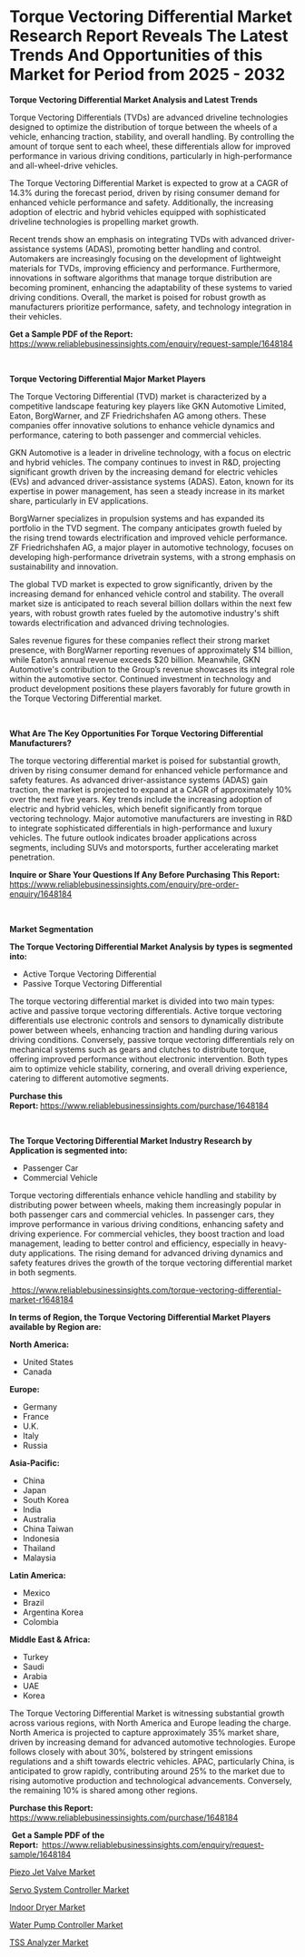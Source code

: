 <p><h1>Torque Vectoring Differential Market Research Report Reveals The Latest Trends And Opportunities of this Market for Period from 2025 - 2032</h1></p><p><strong>Torque Vectoring Differential Market Analysis and Latest Trends</strong></p>
<p><p>Torque Vectoring Differentials (TVDs) are advanced driveline technologies designed to optimize the distribution of torque between the wheels of a vehicle, enhancing traction, stability, and overall handling. By controlling the amount of torque sent to each wheel, these differentials allow for improved performance in various driving conditions, particularly in high-performance and all-wheel-drive vehicles.</p><p>The Torque Vectoring Differential Market is expected to grow at a CAGR of 14.3% during the forecast period, driven by rising consumer demand for enhanced vehicle performance and safety. Additionally, the increasing adoption of electric and hybrid vehicles equipped with sophisticated driveline technologies is propelling market growth. </p><p>Recent trends show an emphasis on integrating TVDs with advanced driver-assistance systems (ADAS), promoting better handling and control. Automakers are increasingly focusing on the development of lightweight materials for TVDs, improving efficiency and performance. Furthermore, innovations in software algorithms that manage torque distribution are becoming prominent, enhancing the adaptability of these systems to varied driving conditions. Overall, the market is poised for robust growth as manufacturers prioritize performance, safety, and technology integration in their vehicles.</p></p>
<p><strong>Get a Sample PDF of the Report:&nbsp;</strong> <a href="https://www.reliablebusinessinsights.com/enquiry/request-sample/1648184?utm_campaign=950&utm_medium=2&utm_source=Github&utm_content=ia&utm_term=11042025&utm_id=torque-vectoring-differential">https://www.reliablebusinessinsights.com/enquiry/request-sample/1648184</a></p>
<p>&nbsp;</p>
<p><strong>Torque Vectoring Differential Major Market Players</strong></p>
<p><p>The Torque Vectoring Differential (TVD) market is characterized by a competitive landscape featuring key players like GKN Automotive Limited, Eaton, BorgWarner, and ZF Friedrichshafen AG among others. These companies offer innovative solutions to enhance vehicle dynamics and performance, catering to both passenger and commercial vehicles.</p><p>GKN Automotive is a leader in driveline technology, with a focus on electric and hybrid vehicles. The company continues to invest in R&D, projecting significant growth driven by the increasing demand for electric vehicles (EVs) and advanced driver-assistance systems (ADAS). Eaton, known for its expertise in power management, has seen a steady increase in its market share, particularly in EV applications.</p><p>BorgWarner specializes in propulsion systems and has expanded its portfolio in the TVD segment. The company anticipates growth fueled by the rising trend towards electrification and improved vehicle performance. ZF Friedrichshafen AG, a major player in automotive technology, focuses on developing high-performance drivetrain systems, with a strong emphasis on sustainability and innovation.</p><p>The global TVD market is expected to grow significantly, driven by the increasing demand for enhanced vehicle control and stability. The overall market size is anticipated to reach several billion dollars within the next few years, with robust growth rates fueled by the automotive industry's shift towards electrification and advanced driving technologies.</p><p>Sales revenue figures for these companies reflect their strong market presence, with BorgWarner reporting revenues of approximately $14 billion, while Eaton’s annual revenue exceeds $20 billion. Meanwhile, GKN Automotive's contribution to the Group’s revenue showcases its integral role within the automotive sector. Continued investment in technology and product development positions these players favorably for future growth in the Torque Vectoring Differential market.</p></p>
<p>&nbsp;</p>
<p><strong>What Are The Key Opportunities For Torque Vectoring Differential Manufacturers?</strong></p>
<p><p>The torque vectoring differential market is poised for substantial growth, driven by rising consumer demand for enhanced vehicle performance and safety features. As advanced driver-assistance systems (ADAS) gain traction, the market is projected to expand at a CAGR of approximately 10% over the next five years. Key trends include the increasing adoption of electric and hybrid vehicles, which benefit significantly from torque vectoring technology. Major automotive manufacturers are investing in R&D to integrate sophisticated differentials in high-performance and luxury vehicles. The future outlook indicates broader applications across segments, including SUVs and motorsports, further accelerating market penetration.</p></p>
<p><strong>Inquire or Share Your Questions If Any Before Purchasing This Report:</strong> <a href="https://www.reliablebusinessinsights.com/enquiry/pre-order-enquiry/1648184?utm_campaign=950&utm_medium=2&utm_source=Github&utm_content=ia&utm_term=11042025&utm_id=torque-vectoring-differential">https://www.reliablebusinessinsights.com/enquiry/pre-order-enquiry/1648184</a></p>
<p>&nbsp;</p>
<p><strong>Market Segmentation</strong></p>
<p><strong>The Torque Vectoring Differential Market Analysis by types is segmented into:</strong></p>
<p><ul><li>Active Torque Vectoring Differential</li><li>Passive Torque Vectoring Differential</li></ul></p>
<p><p>The torque vectoring differential market is divided into two main types: active and passive torque vectoring differentials. Active torque vectoring differentials use electronic controls and sensors to dynamically distribute power between wheels, enhancing traction and handling during various driving conditions. Conversely, passive torque vectoring differentials rely on mechanical systems such as gears and clutches to distribute torque, offering improved performance without electronic intervention. Both types aim to optimize vehicle stability, cornering, and overall driving experience, catering to different automotive segments.</p></p>
<p><strong>Purchase this Report:&nbsp;</strong><a href="https://www.reliablebusinessinsights.com/purchase/1648184?utm_campaign=950&utm_medium=2&utm_source=Github&utm_content=ia&utm_term=11042025&utm_id=torque-vectoring-differential">https://www.reliablebusinessinsights.com/purchase/1648184</a></p>
<p>&nbsp;</p>
<p><strong>The Torque Vectoring Differential Market Industry Research by Application is segmented into:</strong></p>
<p><ul><li>Passenger Car</li><li>Commercial Vehicle</li></ul></p>
<p><p>Torque vectoring differentials enhance vehicle handling and stability by distributing power between wheels, making them increasingly popular in both passenger cars and commercial vehicles. In passenger cars, they improve performance in various driving conditions, enhancing safety and driving experience. For commercial vehicles, they boost traction and load management, leading to better control and efficiency, especially in heavy-duty applications. The rising demand for advanced driving dynamics and safety features drives the growth of the torque vectoring differential market in both segments.</p></p>
<p><a href="https://www.reliablebusinessinsights.com/torque-vectoring-differential-market-r1648184?utm_campaign=950&utm_medium=2&utm_source=Github&utm_content=ia&utm_term=11042025&utm_id=torque-vectoring-differential">&nbsp;https://www.reliablebusinessinsights.com/torque-vectoring-differential-market-r1648184</a></p>
<p><strong>In terms of Region, the Torque Vectoring Differential Market Players available by Region are:</strong></p>
<p>
    <p> <strong> North America: </strong>
        <ul>
            <li>United States</li>
            <li>Canada</li>
        </ul>
        </p> 
    <p> <strong> Europe: </strong>
        <ul>
            <li>Germany</li>
            <li>France</li>
            <li>U.K.</li>
            <li>Italy</li>
            <li>Russia</li>
        </ul>
        </p> 
    <p> <strong> Asia-Pacific: </strong>
        <ul>
            <li>China</li>
            <li>Japan</li>
            <li>South Korea</li>
            <li>India</li>
            <li>Australia</li>
            <li>China Taiwan</li>
            <li>Indonesia</li>
            <li>Thailand</li>
            <li>Malaysia</li>
        </ul>
        </p> 
    <p> <strong> Latin America: </strong>
        <ul>
            <li>Mexico</li>
            <li>Brazil</li>
            <li>Argentina Korea</li>
            <li>Colombia</li>
        </ul>
        </p> 
    <p> <strong> Middle East & Africa: </strong>
        <ul>
            <li>Turkey</li>
            <li>Saudi</li>
            <li>Arabia</li>
            <li>UAE</li>
            <li>Korea</li>
        </ul>
    </p>
    </p>
<p><p>The Torque Vectoring Differential Market is witnessing substantial growth across various regions, with North America and Europe leading the charge. North America is projected to capture approximately 35% market share, driven by increasing demand for advanced automotive technologies. Europe follows closely with about 30%, bolstered by stringent emissions regulations and a shift towards electric vehicles. APAC, particularly China, is anticipated to grow rapidly, contributing around 25% to the market due to rising automotive production and technological advancements. Conversely, the remaining 10% is shared among other regions.</p></p>
<p><strong>Purchase this Report: </strong><a href="https://www.reliablebusinessinsights.com/purchase/1648184?utm_campaign=950&utm_medium=2&utm_source=Github&utm_content=ia&utm_term=11042025&utm_id=torque-vectoring-differential">https://www.reliablebusinessinsights.com/purchase/1648184</a></p>
<p>&nbsp;<strong>Get a Sample PDF of the Report:&nbsp;&nbsp;</strong><a href="https://www.reliablebusinessinsights.com/enquiry/request-sample/1648184?utm_campaign=950&utm_medium=2&utm_source=Github&utm_content=ia&utm_term=11042025&utm_id=torque-vectoring-differential">https://www.reliablebusinessinsights.com/enquiry/request-sample/1648184</a></p>
<p><strong></strong></p>
<p><p><a href="https://github.com/triattwood9919/Market-Research-Report-List-1/blob/main/piezo-jet-valve-market.md?utm_campaign=950&utm_medium=2&utm_source=Github&utm_content=ia&utm_term=11042025&utm_id=torque-vectoring-differential">Piezo Jet Valve Market</a></p><p><a href="https://github.com/schwminh2001101/Market-Research-Report-List-1/blob/main/servo-system-controller-market.md?utm_campaign=950&utm_medium=2&utm_source=Github&utm_content=ia&utm_term=11042025&utm_id=torque-vectoring-differential">Servo System Controller Market</a></p><p><a href="https://github.com/abuugjetaj/Market-Research-Report-List-1/blob/main/indoor-dryer-market.md?utm_campaign=950&utm_medium=2&utm_source=Github&utm_content=ia&utm_term=11042025&utm_id=torque-vectoring-differential">Indoor Dryer Market</a></p><p><a href="https://github.com/stillsfloria19981/Market-Research-Report-List-1/blob/main/water-pump-controller-market.md?utm_campaign=950&utm_medium=2&utm_source=Github&utm_content=ia&utm_term=11042025&utm_id=torque-vectoring-differential">Water Pump Controller Market</a></p><p><a href="https://github.com/tszkintruca/Market-Research-Report-List-1/blob/main/tss-analyzer-market.md?utm_campaign=950&utm_medium=2&utm_source=Github&utm_content=ia&utm_term=11042025&utm_id=torque-vectoring-differential">TSS Analyzer Market</a></p></p>